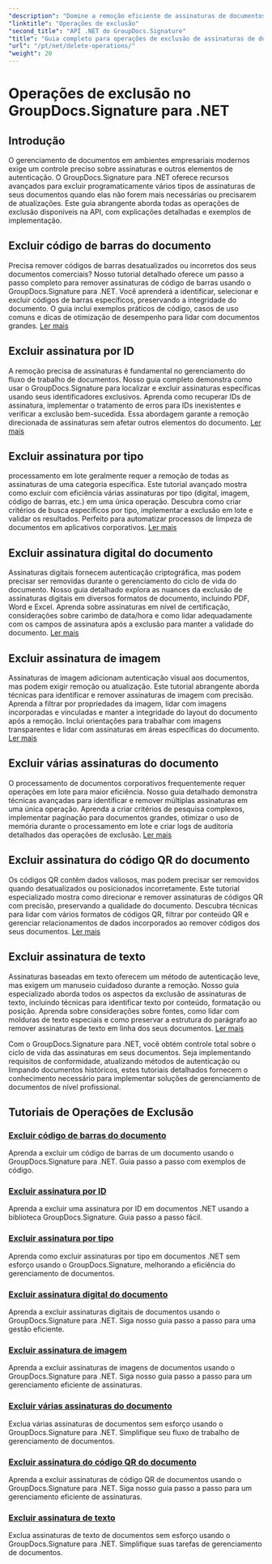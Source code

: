 ```yaml
---
"description": "Domine a remoção eficiente de assinaturas de documentos com o GroupDocs.Signature para .NET. Aprenda a excluir códigos de barras, códigos QR, assinaturas digitais, de texto e de imagem com tutoriais passo a passo abrangentes."
"linktitle": "Operações de exclusão"
"second_title": "API .NET do GroupDocs.Signature"
"title": "Guia completo para operações de exclusão de assinaturas de documentos"
"url": "/pt/net/delete-operations/"
"weight": 20
---
```


# Operações de exclusão no GroupDocs.Signature para .NET

## Introdução

O gerenciamento de documentos em ambientes empresariais modernos exige um controle preciso sobre assinaturas e outros elementos de autenticação. O GroupDocs.Signature para .NET oferece recursos avançados para excluir programaticamente vários tipos de assinaturas de seus documentos quando elas não forem mais necessárias ou precisarem de atualizações. Este guia abrangente aborda todas as operações de exclusão disponíveis na API, com explicações detalhadas e exemplos de implementação.

## Excluir código de barras do documento
Precisa remover códigos de barras desatualizados ou incorretos dos seus documentos comerciais? Nosso tutorial detalhado oferece um passo a passo completo para remover assinaturas de código de barras usando o GroupDocs.Signature para .NET. Você aprenderá a identificar, selecionar e excluir códigos de barras específicos, preservando a integridade do documento. O guia inclui exemplos práticos de código, casos de uso comuns e dicas de otimização de desempenho para lidar com documentos grandes. [Ler mais](./delete-barcode/)

## Excluir assinatura por ID
A remoção precisa de assinaturas é fundamental no gerenciamento do fluxo de trabalho de documentos. Nosso guia completo demonstra como usar o GroupDocs.Signature para localizar e excluir assinaturas específicas usando seus identificadores exclusivos. Aprenda como recuperar IDs de assinatura, implementar o tratamento de erros para IDs inexistentes e verificar a exclusão bem-sucedida. Essa abordagem garante a remoção direcionada de assinaturas sem afetar outros elementos do documento. [Ler mais](./delete-signature-by-id/)

## Excluir assinatura por tipo
processamento em lote geralmente requer a remoção de todas as assinaturas de uma categoria específica. Este tutorial avançado mostra como excluir com eficiência várias assinaturas por tipo (digital, imagem, código de barras, etc.) em uma única operação. Descubra como criar critérios de busca específicos por tipo, implementar a exclusão em lote e validar os resultados. Perfeito para automatizar processos de limpeza de documentos em aplicativos corporativos. [Ler mais](./delete-signature-by-type/)

## Excluir assinatura digital do documento
Assinaturas digitais fornecem autenticação criptográfica, mas podem precisar ser removidas durante o gerenciamento do ciclo de vida do documento. Nosso guia detalhado explora as nuances da exclusão de assinaturas digitais em diversos formatos de documento, incluindo PDF, Word e Excel. Aprenda sobre assinaturas em nível de certificação, considerações sobre carimbo de data/hora e como lidar adequadamente com os campos de assinatura após a exclusão para manter a validade do documento. [Ler mais](./delete-digital-signature/)

## Excluir assinatura de imagem
Assinaturas de imagem adicionam autenticação visual aos documentos, mas podem exigir remoção ou atualização. Este tutorial abrangente aborda técnicas para identificar e remover assinaturas de imagem com precisão. Aprenda a filtrar por propriedades da imagem, lidar com imagens incorporadas e vinculadas e manter a integridade do layout do documento após a remoção. Inclui orientações para trabalhar com imagens transparentes e lidar com assinaturas em áreas específicas do documento. [Ler mais](./delete-image-signature/)

## Excluir várias assinaturas do documento
O processamento de documentos corporativos frequentemente requer operações em lote para maior eficiência. Nosso guia detalhado demonstra técnicas avançadas para identificar e remover múltiplas assinaturas em uma única operação. Aprenda a criar critérios de pesquisa complexos, implementar paginação para documentos grandes, otimizar o uso de memória durante o processamento em lote e criar logs de auditoria detalhados das operações de exclusão. [Ler mais](./delete-multiple-signatures/)

## Excluir assinatura do código QR do documento
Os códigos QR contêm dados valiosos, mas podem precisar ser removidos quando desatualizados ou posicionados incorretamente. Este tutorial especializado mostra como direcionar e remover assinaturas de códigos QR com precisão, preservando a qualidade do documento. Descubra técnicas para lidar com vários formatos de códigos QR, filtrar por conteúdo QR e gerenciar relacionamentos de dados incorporados ao remover códigos dos seus documentos. [Ler mais](./delete-qr-code-signature/)

## Excluir assinatura de texto
Assinaturas baseadas em texto oferecem um método de autenticação leve, mas exigem um manuseio cuidadoso durante a remoção. Nosso guia especializado aborda todos os aspectos da exclusão de assinaturas de texto, incluindo técnicas para identificar texto por conteúdo, formatação ou posição. Aprenda sobre considerações sobre fontes, como lidar com molduras de texto especiais e como preservar a estrutura do parágrafo ao remover assinaturas de texto em linha dos seus documentos. [Ler mais](./delete-text-signature/)

Com o GroupDocs.Signature para .NET, você obtém controle total sobre o ciclo de vida das assinaturas em seus documentos. Seja implementando requisitos de conformidade, atualizando métodos de autenticação ou limpando documentos históricos, estes tutoriais detalhados fornecem o conhecimento necessário para implementar soluções de gerenciamento de documentos de nível profissional.

## Tutoriais de Operações de Exclusão
### [Excluir código de barras do documento](./delete-barcode/)
Aprenda a excluir um código de barras de um documento usando o GroupDocs.Signature para .NET. Guia passo a passo com exemplos de código.
### [Excluir assinatura por ID](./delete-signature-by-id/)
Aprenda a excluir uma assinatura por ID em documentos .NET usando a biblioteca GroupDocs.Signature. Guia passo a passo fácil.
### [Excluir assinatura por tipo](./delete-signature-by-type/)
Aprenda como excluir assinaturas por tipo em documentos .NET sem esforço usando o GroupDocs.Signature, melhorando a eficiência do gerenciamento de documentos.
### [Excluir assinatura digital do documento](./delete-digital-signature/)
Aprenda a excluir assinaturas digitais de documentos usando o GroupDocs.Signature para .NET. Siga nosso guia passo a passo para uma gestão eficiente.
### [Excluir assinatura de imagem](./delete-image-signature/)
Aprenda a excluir assinaturas de imagens de documentos usando o GroupDocs.Signature para .NET. Siga nosso guia passo a passo para um gerenciamento eficiente de assinaturas.
### [Excluir várias assinaturas do documento](./delete-multiple-signatures/)
Exclua várias assinaturas de documentos sem esforço usando o GroupDocs.Signature para .NET. Simplifique seu fluxo de trabalho de gerenciamento de documentos.
### [Excluir assinatura do código QR do documento](./delete-qr-code-signature/)
Aprenda a excluir assinaturas de código QR de documentos usando o GroupDocs.Signature para .NET. Siga nosso guia passo a passo para um gerenciamento eficiente de assinaturas.
### [Excluir assinatura de texto](./delete-text-signature/)
Exclua assinaturas de texto de documentos sem esforço usando o GroupDocs.Signature para .NET. Simplifique suas tarefas de gerenciamento de documentos.
